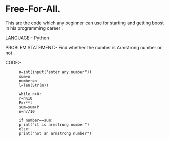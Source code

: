 # Free-For-All.
This are the code which any beginner can use for starting and getting boost in his programming career . 


LANGUAGE:- Python

PROBLEM STATEMENT:- Find whether the number is Armstrong number or not .

CODE:- 

          n=int(input("enter any number"))
          sum=o
          number=n
          l=len(Str(n))

          while n>0:
          r=n%10
          P=r**l
          sum=sum+P
          n=n//10

          if number==sum:
          print("it is armstrong number")
          else:
          print("not an armstrong number")
